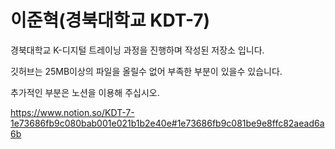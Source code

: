 # 이준혁(경북대학교 KDT-7)
경북대학교 K-디지털 트레이닝 과정을 진행하며 작성된 저장소 입니다.

깃허브는 25MB이상의 파일을 올릴수 없어 부족한 부분이 있을수 있습니다.

추가적인 부분은 노션을 이용해 주십시오.

https://www.notion.so/KDT-7-1e73686fb9c080bab001e021b1b2e40e#1e73686fb9c081be9e8ffc82aead6a6b
